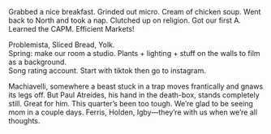 Grabbed a nice breakfast. Grinded out micro. Cream of chicken soup. Went back to North and took a nap. Clutched up on religion. Got our first A. Learned the CAPM. Efficient Markets\! 

Problemista, Sliced Bread, Yolk.  
Spring: make our room a studio. Plants \+ lighting \+ stuff on the walls to film as a background.  
Song rating account. Start with tiktok then go to instagram. 

Machiavelli, somewhere a beast stuck in a trap moves frantically and gnaws its legs off. But Paul Atreides, his hand in the death-box, stands completely still. Great for him. This quarter’s been too tough. We’re glad to be seeing mom in a couple days. Ferris, Holden, Igby—they’re with us when we’re all thoughts.
